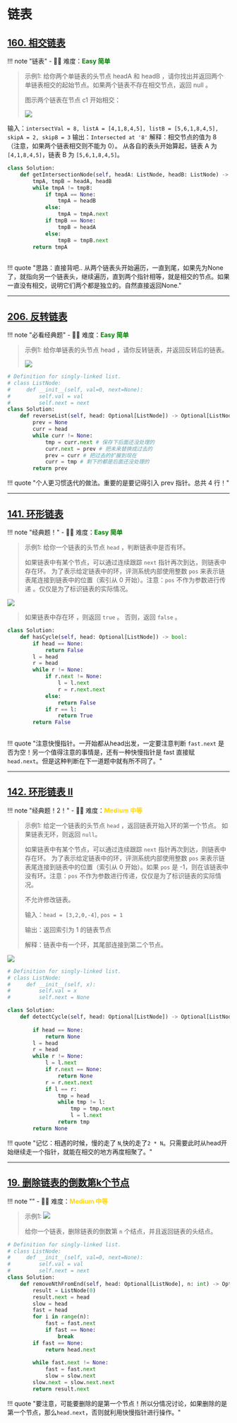 # 链表

## [160. 相交链表](https://leetcode.cn/problems/intersection-of-two-linked-lists/?envType=study-plan-v2&envId=top-100-liked)

<!-- 所有文件名必须是该题目的英文名 -->

!!! note "链表"
    <!-- 这里记载考察的数据结构、算法等 -->
    - 🔑🔑 难度：<span style = "color:Green; font-weight:bold">Easy 简单</span>

<!-- <span style = "color:gold; font-weight:bold">Medium 中等 </span> 中等 -->
<!-- <span style = "color:crisma; font-weight:bold">High 困难</span> 困难 -->
<!-- <span style = "color:Green; font-weight:bold">Easy 简单</span> 简单 -->

<!-- 题目简介 -->


> 示例1:
> 给你两个单链表的头节点 headA 和 headB ，请你找出并返回两个单链表相交的起始节点。如果两个链表不存在相交节点，返回 null 。
> 
> 图示两个链表在节点 c1 开始相交：
>
> ![](https://assets.leetcode-cn.com/aliyun-lc-upload/uploads/2018/12/14/160_statement.png)

输入：`intersectVal = 8, listA = [4,1,8,4,5], listB = [5,6,1,8,4,5], skipA = 2, skipB = 3`
输出：`Intersected at '8'`
解释：相交节点的值为 8 （注意，如果两个链表相交则不能为 0）。
从各自的表头开始算起，链表 A 为 `[4,1,8,4,5]`，链表 B 为 `[5,6,1,8,4,5]`。


```python
class Solution:
    def getIntersectionNode(self, headA: ListNode, headB: ListNode) -> Optional[ListNode]:
        tmpA, tmpB = headA, headB 
        while tmpA != tmpB:
            if tmpA == None:
                tmpA = headB
            else:
                tmpA = tmpA.next
            if tmpB == None:
                tmpB = headA
            else:
                tmpB = tmpB.next
        return tmpA
            
```

!!! quote "思路：直接背吧.. 从两个链表头开始遍历，一直到尾，如果先为None了，就指向另一个链表头，继续遍历，直到两个指针相等，就是相交的节点。如果一直没有相交，说明它们两个都是独立的。自然直接返回None."

-----

## [206. 反转链表](https://leetcode.cn/problems/reverse-linked-list/?envType=study-plan-v2&envId=top-100-liked)

<!-- 所有文件名必须是该题目的英文名 -->

!!! note "必看经典题"
    <!-- 这里记载考察的数据结构、算法等 -->
    - 🔑🔑 难度：<span style = "color:Green; font-weight:bold">Easy 简单</span>

<!-- <span style = "color:gold; font-weight:bold">Medium 中等 </span> 中等 -->
<!-- <span style = "color:crisma; font-weight:bold">High 困难</span> 困难 -->
<!-- <span style = "color:Green; font-weight:bold">Easy 简单</span> 简单 -->

<!-- 题目简介 -->


> 示例1:
> 给你单链表的头节点 head ，请你反转链表，并返回反转后的链表。
>
> ![](https://assets.leetcode.com/uploads/2021/02/19/rev1ex1.jpg)


```python
# Definition for singly-linked list.
# class ListNode:
#     def __init__(self, val=0, next=None):
#         self.val = val
#         self.next = next
class Solution:
    def reverseList(self, head: Optional[ListNode]) -> Optional[ListNode]:
        prev = None
        curr = head
        while curr != None:
            tmp = curr.next # 保存下后面还没处理的
            curr.next = prev # 把未来替换成过去的 
            prev = curr # 把过去的扩展到现在
            curr = tmp # 剩下的都是后面还没处理的
        return prev

```

!!! quote "个人更习惯迭代的做法。重要的是要记得引入 prev 指针。总共 4 行！"

----

## [141. 环形链表](https://leetcode.cn/problems/linked-list-cycle/?envType=study-plan-v2&envId=top-100-liked)

<!-- 所有文件名必须是该题目的英文名 -->

!!! note "经典题！"
    <!-- 这里记载考察的数据结构、算法等 -->
    - 🔑🔑 难度：<span style = "color:Green; font-weight:bold">Easy 简单</span>

<!-- <span style = "color:gold; font-weight:bold">Medium 中等 </span> 中等 -->
<!-- <span style = "color:crisma; font-weight:bold">High 困难</span> 困难 -->
<!-- <span style = "color:Green; font-weight:bold">Easy 简单</span> 简单 -->

<!-- 题目简介 -->


> 示例1:
> 给你一个链表的头节点 `head` ，判断链表中是否有环。
> 
> 如果链表中有某个节点，可以通过连续跟踪 `next` 指针再次到达，则链表中存在环。 为了表示给定链表中的环，评测系统内部使用整数 `pos` 来表示链表尾连接到链表中的位置（索引从 0 开始）。注意：`pos` 不作为参数进行传递 。仅仅是为了标识链表的实际情况。

![](https://assets.leetcode-cn.com/aliyun-lc-upload/uploads/2018/12/07/circularlinkedlist.png)

> 如果链表中存在环 ，则返回 `true` 。 否则，返回 `false` 。
> 


```python
class Solution:
    def hasCycle(self, head: Optional[ListNode]) -> bool:
        if head == None:
            return False
        l = head
        r = head
        while r != None:
            if r.next != None:
                l = l.next 
                r = r.next.next
            else:
                return False
            if r == l:
                return True
        return False
        
```

!!! quote "注意快慢指针。一开始都从head出发，一定要注意判断 `fast.next` 是否为空！另一个值得注意的事情是，还有一种快慢指针是 fast 直接赋 `head.next`。但是这种判断在下一道题中就有所不同了。"

---


## [142. 环形链表 II](https://leetcode.cn/problems/linked-list-cycle-ii/description/?envType=study-plan-v2&envId=top-100-liked)

<!-- 所有文件名必须是该题目的英文名 -->

!!! note "经典题！2！"
    <!-- 这里记载考察的数据结构、算法等 -->
    - 🔑🔑 难度：<span style = "color:gold; font-weight:bold">Medium 中等 </span>

<!-- <span style = "color:gold; font-weight:bold">Medium 中等 </span> 中等 -->
<!-- <span style = "color:crisma; font-weight:bold">High 困难</span> 困难 -->
<!-- <span style = "color:Green; font-weight:bold">Easy 简单</span> 简单 -->

<!-- 题目简介 -->

> 示例1:
> 给定一个链表的头节点  `head` ，返回链表开始入环的第一个节点。 如果链表无环，则返回 `null`。
> 
> 如果链表中有某个节点，可以通过连续跟踪 `next` 指针再次到达，则链表中存在环。 为了表示给定链表中的环，评测系统内部使用整数 `pos` 来表示链表尾连接到链表中的位置（索引从 0 开始）。如果 `pos` 是 -1，则在该链表中没有环。注意：`pos` 不作为参数进行传递，仅仅是为了标识链表的实际情况。
> 
> 不允许修改链表。
> 
> 输入：`head = [3,2,0,-4]`, `pos = 1`
> 
> 输出：返回索引为 1 的链表节点
> 
> 解释：链表中有一个环，其尾部连接到第二个节点。

![](https://assets.leetcode-cn.com/aliyun-lc-upload/uploads/2018/12/07/circularlinkedlist.png)

```python
# Definition for singly-linked list.
# class ListNode:
#     def __init__(self, x):
#         self.val = x
#         self.next = None

class Solution:
    def detectCycle(self, head: Optional[ListNode]) -> Optional[ListNode]:
        
        if head == None:
            return None
        l = head
        r = head
        while r != None:
            l = l.next
            if r.next == None:
                return None
            r = r.next.next
            if l == r:
                tmp = head
                while tmp != l:
                    tmp = tmp.next
                    l = l.next
                return tmp
        return None

```

!!! quote "记忆：相遇的时候，慢的走了 `N`,快的走了`2 * N`。只需要此时从head开始继续走一个指针，就能在相交的地方再度相聚了。"

----

## [19. 删除链表的倒数第k个节点](https://leetcode.cn/problems/remove-nth-node-from-end-of-list/?envType=study-plan-v2&envId=top-100-liked)

<!-- 所有文件名必须是该题目的英文名 -->

!!! note ""
    <!-- 这里记载考察的数据结构、算法等 -->
    - 🔑🔑 难度：<span style = "color:gold; font-weight:bold">Medium 中等 </span>

<!-- <span style = "color:gold; font-weight:bold">Medium 中等 </span> 中等 -->
<!-- <span style = "color:crisma; font-weight:bold">High 困难</span> 困难 -->
<!-- <span style = "color:Green; font-weight:bold">Easy 简单</span> 简单 -->

<!-- 题目简介 -->


> 示例1:
> ![](https://assets.leetcode.com/uploads/2020/10/03/remove_ex1.jpg)
>
> 给你一个链表，删除链表的倒数第 `n` 个结点，并且返回链表的头结点。
>
> 


```python
# Definition for singly-linked list.
# class ListNode:
#     def __init__(self, val=0, next=None):
#         self.val = val
#         self.next = next
class Solution:
    def removeNthFromEnd(self, head: Optional[ListNode], n: int) -> Optional[ListNode]:
        result = ListNode(0)
        result.next = head 
        slow = head 
        fast = head 
        for i in range(n):
            fast = fast.next
            if fast == None:
                break 
        if fast == None:
            return head.next 
        
        while fast.next != None:
            fast = fast.next
            slow = slow.next 
        slow.next = slow.next.next 
        return result.next
```

!!! quote "要注意，可能要删除的是第一个节点！所以分情况讨论，如果删除的是第一个节点，那么`head.next`，否则就利用快慢指针进行操作。"



